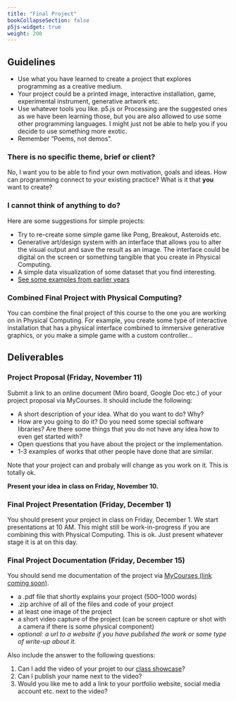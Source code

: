 ```yaml
---
title: "Final Project"
bookCollapseSection: false
p5js-widget: true
weight: 200
---
```


## Guidelines

- Use what you have learned to create a project that explores programming as a creative medium.
- Your project could be a printed image, interactive installation, game, experimental instrument, generative artwork etc.
- Use whatever tools you like. p5.js or Processing are the suggested ones as we have been learning those, but you are also allowed to use some other programming languages. I might just not be able to help you if you decide to use something more exotic.
- Remember “Poems, not demos”.

### There is no specific theme, brief or client?

No, I want you to be able to find your own motivation, goals and ideas. How can programming connect to your existing practice? What is it that **you** want to create?

### I cannot think of anything to do?

Here are some suggestions for simple projects:

- Try to re-create some simple game like Pong, Breakout, Asteroids etc.
- Generative art/design system with an interface that allows you to alter the visual output and save the result as an image. The interface could be digital on the screen or something tangible that you create in Physical Computing.
- A simple data visualization of some dataset that you find interesting.
- [See some examples from earlier years](../showcase/)

### Combined Final Project with Physical Computing?

You can combine the final project of this course to the one you are working on in Physical Computing. For example, you create some type of interactive installation that has a physical interface combined to immersive generative graphics, or you make a simple game with a custom controller...

## Deliverables

### Project Proposal (Friday, November 11)

Submit a link to an online document (Miro board, Google Doc etc.) of your project proposal via MyCourses. It should include the following:
- A short description of your idea. What do you want to do? Why?
- How are you going to do it? Do you need some special software libraries? Are there some things that you do not have any idea how to even get started with?
- Open questions that you have about the project or the implementation.
- 1-3 examples of works that other people have done that are similar.

Note that your project can and probaly will change as you work on it. This is totally ok.

**Present your idea in class on Friday, November 10.**

### Final Project Presentation (Friday, December 1)

You should present your project in class on Friday, December 1. We start presentations at 10 AM. This might still be work-in-progress if you are combining this with Physical Computing. This is ok. Just present whatever stage it is at on this day.

### Final Project Documentation (Friday, December 15)

You should send me documentation of the project via [MyCourses (link coming soon)](#).

- a .pdf file that shortly explains your project (500–1000 words)
- .zip archive of all of the files and code of your project
- at least one image of the project
- a short video capture of the project (can be screen capture or shot with a camera if there is some physical component)
- *optional: a url to a website if you have published the work or some type of write-up about it.*

Also include the answer to the following questions:
1. Can I add the video of your projet to our [class showcase](../showcase/)?
2. Can I publish your name next to the video?
3. Would you like me to add a link to your portfolio website, social media account etc. next to the video?




